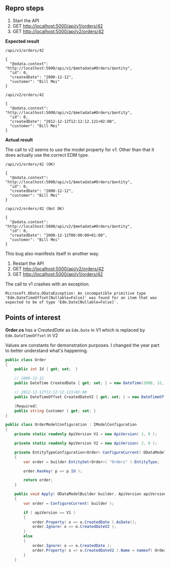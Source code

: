 ## Repro steps

1. Start the API
2. GET <http://localhost:5000/api/v1/orders/42>
3. GET <http://localhost:5000/api/v2/orders/42>

**Expected result**

```
/api/v1/orders/42

{
  "@odata.context": "http://localhost:5000/api/v1/$metadata#Orders/$entity",
  "id": 0,
  "createdDate": "2000-12-12",
  "customer": "Bill Mei"
}

/api/v2/orders/42

{
  "@odata.context": "http://localhost:5000/api/v2/$metadata#Orders/$entity",
  "id": 0,
  "createdDate": "2012-12-12T12:12:12.121+02:00",
  "customer": "Bill Mei"
}
```

**Actual result**

The call to v2 seems to use the model property for v1. Other than that it does actually use the correct EDM type.

```
/api/v1/orders/42 (OK)

{
  "@odata.context": "http://localhost:5000/api/v1/$metadata#Orders/$entity",
  "id": 0,
  "createdDate": "2000-12-12",
  "customer": "Bill Mei"
}

/api/v2/orders/42 (Not OK)

{
  "@odata.context": "http://localhost:5000/api/v2/$metadata#Orders/$entity",
  "id": 0,
  "createdDate": "2000-12-12T00:00:00+01:00",
  "customer": "Bill Mei"
}
```

This bug also manifests itself in another way.

1. Restart the API
2. GET <http://localhost:5000/api/v2/orders/42>
3. GET <http://localhost:5000/api/v1/orders/42>

The call to v1 crashes with an exception.

```
Microsoft.OData.ODataException: An incompatible primitive type 'Edm.DateTimeOffset[Nullable=False]' was found for an item that was expected to be of type 'Edm.Date[Nullable=False]'.
```

## Points of interest

**Order.cs** has a _CreatedDate_ as `Edm.Date` in V1 which is replaced by `Edm.DateTimeOffset` in V2

Values are constants for demonstration purposes. I changed the year part to better understand what's happening.

``` cs
public class Order
{
    public int Id { get; set;  }

    // 2000-12-12
    public DateTime CreatedDate { get; set; } = new DateTime(2000, 12, 12);

    // 2012-12-12T12:12:12.121+02:00
    public DateTimeOffset CreatedDateV2 { get; set; } = new DateTimeOffset(2012, 12, 12, 12, 12, 12, 121, TimeSpan.FromHours(+2));

    [Required]
    public string Customer { get; set; }
}

public class OrderModelConfiguration : IModelConfiguration
{
    private static readonly ApiVersion V1 = new ApiVersion( 1, 0 );

    private static readonly ApiVersion V2 = new ApiVersion( 2, 0 );

    private EntityTypeConfiguration<Order> ConfigureCurrent( ODataModelBuilder builder )
    {
        var order = builder.EntitySet<Order>( "Orders" ).EntityType;

        order.HasKey( p => p.Id );

        return order;
    }

    public void Apply( ODataModelBuilder builder, ApiVersion apiVersion, string routePrefix )
    {
        var order = ConfigureCurrent( builder );

        if ( apiVersion == V1 )
        {
            order.Property( o => o.CreatedDate ).AsDate();
            order.Ignore( o => o.CreatedDateV2 );
        }
        else
        {
            order.Ignore( o => o.CreatedDate );
            order.Property( o => o.CreatedDateV2 ).Name = nameof( Order.CreatedDate );
        }
    }
```